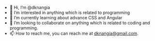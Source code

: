 - 👋 Hi, I’m @dknangia
- 👀 I’m interested in anything which is related to programming
- 🌱 I’m currently learning about advance CSS and Angular
- 💞️ I’m looking to collaborate on anything which is related to coding and programming. 
- 📫 How to reach me, you can reach me at dknangia@gmail.com. 

<!---
dknangia/dknangia is a ✨ special ✨ repository because its `README.md` (this file) appears on your GitHub profile.
You can click the Preview link to take a look at your changes.
--->
